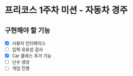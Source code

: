 # 프리코스 1주차 미션 - 자동차 경주

## 구현해야 할 기능

- [x] 사용자 인터페이스
- [ ] 입력 유효성 검사
- [x] Car 클래스 추가 기능
- [ ] 난수 생성
- [ ] 게임 진행